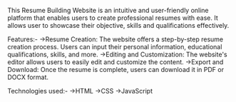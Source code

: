 This Resume Building Website is an intuitive and user-friendly online platform that enables users to create professional resumes with ease. It allows user to showcase their objective, skills and qualifications effectively.

Features:-
->Resume Creation: The website offers a step-by-step resume creation process. Users can input their personal information, educational qualifications, skills, and more.
->Editing and Customization: The website's editor allows users to easily edit and customize the content.
->Export and Download: Once the resume is complete, users can download it in PDF or DOCX format.

Technologies used:-
->HTML
->CSS
->JavaScript
